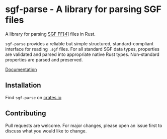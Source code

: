 # sgf-parse - A library for parsing SGF files
A library for parsing [SGF FF\[4\]](https://www.red-bean.com/sgf/sgf4.html)
files in Rust.

`sgf-parse` provides a reliable but simple structured, standard-compliant
interface for reading `.sgf` files. For all standard SGF data types, properties
are validated and parsed into appropriate native Rust types. Non-standard
properties are parsed and preserved.

[Documentation](https://docs.rs/sgf-parse)

## Installation
Find `sgf-parse` on [crates.io](https://crates.io/crates/sgf-parse)

## Contributing
Pull requests are welcome. For major changes, please open an issue first to
discuss what you would like to change.
